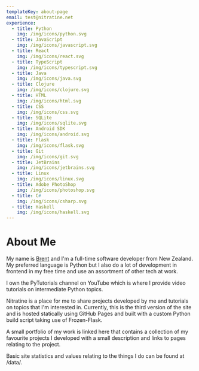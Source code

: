 ```yaml
---
templateKey: about-page
email: test@nitratine.net
experience:
  - title: Python
    img: /img/icons/python.svg
  - title: JavaScript
    img: /img/icons/javascript.svg
  - title: React
    img: /img/icons/react.svg
  - title: TypeScript
    img: /img/icons/typescript.svg
  - title: Java
    img: /img/icons/java.svg
  - title: Clojure
    img: /img/icons/clojure.svg
  - title: HTML
    img: /img/icons/html.svg
  - title: CSS
    img: /img/icons/css.svg
  - title: SQLite
    img: /img/icons/sqlite.svg
  - title: Android SDK
    img: /img/icons/android.svg
  - title: Flask
    img: /img/icons/flask.svg
  - title: Git
    img: /img/icons/git.svg
  - title: JetBrains
    img: /img/icons/jetbrains.svg
  - title: Linux
    img: /img/icons/linux.svg
  - title: Adobe PhotoShop
    img: /img/icons/photoshop.svg
  - title: C#
    img: /img/icons/csharp.svg
  - title: Haskell
    img: /img/icons/haskell.svg
---
```

# About Me

My name is [Brent](https://github.com/brentvollebregt) and I'm a full-time software developer from New Zealand. My preferred language is Python but I also do a lot of development in frontend in my free time and use an assortment of other tech at work.

I own the PyTutorials channel on YouTube which is where I provide video tutorials on intermediate Python topics.

Nitratine is a place for me to share projects developed by me and tutorials on topics that I'm interested in. Currently, this is the third version of the site and is hosted statically using GitHub Pages and built with a custom Python build script taking use of Frozen-Flask.

A small portfolio of my work is linked here that contains a collection of my favourite projects I developed with a small description and links to pages relating to the project.

Basic site statistics and values relating to the things I do can be found at /data/.